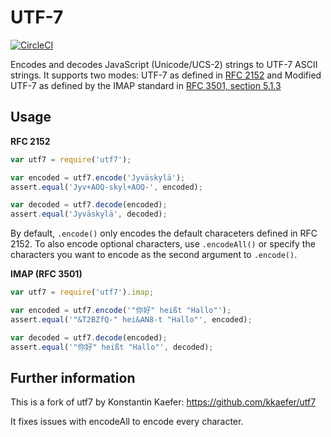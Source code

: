 # UTF-7

[![CircleCI](https://circleci.com/gh/kkaefer/utf7.svg?style=svg)](https://circleci.com/gh/kkaefer/utf7)

Encodes and decodes JavaScript (Unicode/UCS-2) strings to UTF-7 ASCII strings. It supports two modes: UTF-7 as defined in [RFC 2152](http://tools.ietf.org/html/rfc2152) and Modified UTF-7 as defined by the IMAP standard in [RFC 3501, section 5.1.3](http://tools.ietf.org/html/rfc3501#section-5.1.3)

## Usage

**RFC 2152**

```javascript
var utf7 = require('utf7');

var encoded = utf7.encode('Jyväskylä');
assert.equal('Jyv+AOQ-skyl+AOQ-', encoded);

var decoded = utf7.decode(encoded);
assert.equal('Jyväskylä', decoded);
```

By default, `.encode()` only encodes the default characeters defined in RFC 2152. To also encode optional characters, use `.encodeAll()` or specify the characters you want to encode as the second argument to `.encode()`.

**IMAP (RFC 3501)**

```javascript
var utf7 = require('utf7').imap;

var encoded = utf7.encode('"你好" heißt "Hallo"');
assert.equal('"&T2BZfQ-" hei&AN8-t "Hallo"', encoded);

var decoded = utf7.decode(encoded);
assert.equal('"你好" heißt "Hallo"', decoded);
```

## Further information

This is a fork of utf7 by Konstantin Kaefer: https://github.com/kkaefer/utf7

It fixes issues with encodeAll to encode every character.
